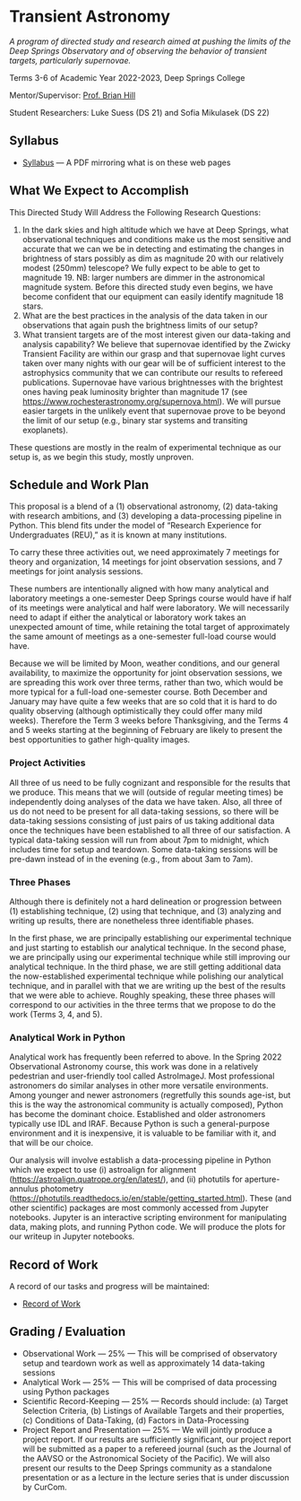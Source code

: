 # Transient Astronomy

*A program of directed study and research aimed at pushing the limits of the Deep Springs Observatory and of observing the behavior of transient targets, particularly supernovae.*

Terms 3-6 of Academic Year 2022-2023, Deep Springs College

Mentor/Supervisor: [Prof. Brian Hill](../index.html)

Student Researchers: Luke Suess (DS 21) and Sofia Mikulasek (DS 22)

## Syllabus

* [Syllabus](./TransientAstronomySyllabus.pdf) &mdash; A PDF mirroring what is on these web pages

## What We Expect to Accomplish

This Directed Study Will Address the Following Research Questions:

1. In the dark skies and high altitude which we have at Deep Springs, what observational techniques and conditions make us the most sensitive and accurate that we can we be in detecting and estimating the changes in brightness of stars possibly as dim as magnitude 20 with our relatively modest (250mm) telescope? We fully expect to be able to get to magnitude 19. NB: larger numbers are dimmer in the astronomical magnitude system. Before this directed study even begins, we have become confident that our equipment can easily identify magnitude 18 stars.
2. What are the best practices in the analysis of the data taken in our observations that again push the brightness limits of our setup?
3. What transient targets are of the most interest given our data-taking and analysis capability? We believe that supernovae identified by the Zwicky Transient Facility are within our grasp and that supernovae light curves taken over many nights with our gear will be of sufficient interest to the astrophysics community that we can contribute our results to refereed publications. Supernovae have various brightnesses with the brightest ones having peak luminosity brighter than magnitude 17 (see https://www.rochesterastronomy.org/supernova.html). We will pursue easier targets in the unlikely event that supernovae prove to be beyond the limit of our setup (e.g., binary star systems and transiting exoplanets).

These questions are mostly in the realm of experimental technique as our setup is, as we begin this study, mostly unproven.

## Schedule and Work Plan

This proposal is a blend of a (1) observational astronomy, (2) data-taking with research ambitions, and (3) developing a data-processing pipeline in Python. This blend fits under the model of “Research Experience for Undergraduates (REU),” as it is known at many institutions.

To carry these three activities out, we need approximately 7 meetings for theory and organization, 14 meetings for joint observation sessions, and 7 meetings for joint analysis sessions.

These numbers are intentionally aligned with how many analytical and laboratory meetings a one-semester Deep Springs course would have if half of its meetings were analytical and half were laboratory. We will necessarily need to adapt if either the analytical or laboratory work takes an unexpected amount of time, while retaining the total target of approximately the same amount of meetings as a one-semester full-load course would have.

Because we will be limited by Moon, weather conditions, and our general availability, to maximize the opportunity for joint observation sessions, we are spreading this work over three terms, rather than two, which would be more typical for a full-load one-semester course. Both December and January may have quite a few weeks that are so cold that it is hard to do quality observing (although optimistically they could offer many mild weeks). Therefore the Term 3 weeks before Thanksgiving, and the Terms 4 and 5 weeks starting at the beginning of February are likely to present the best opportunities to gather high-quality images.

### Project Activities

All three of us need to be fully cognizant and responsible for the results that we produce. This means that we will (outside of regular meeting times) be independently doing analyses of the data we have taken. Also, all three of us do not need to be present for all data-taking sessions, so there will be data-taking sessions consisting of just pairs of us taking additional data once the techniques have been established to all three of our satisfaction. A typical data-taking session will run from about 7pm to midnight, which includes time for setup and teardown. Some data-taking sessions will be pre-dawn instead of in the evening (e.g., from about 3am to 7am).

### Three Phases

Although there is definitely not a hard delineation or progression between (1) establishing technique, (2) using that technique, and (3) analyzing and writing up results, there are nonetheless three identifiable phases.

In the first phase, we are principally establishing our experimental technique and just starting to establish our analytical technique. In the second phase, we are principally using our experimental technique while still improving our analytical technique. In the third phase, we are still getting additional data the now-established experimental technique while polishing our analytical technique, and in parallel with that we are writing up the best of the results that we were able to achieve.
Roughly speaking, these three phases will correspond to our activities in the three terms that we propose to do the work (Terms 3, 4, and 5).

### Analytical Work in Python

Analytical work has frequently been referred to above. In the Spring 2022 Observational Astronomy course, this work was done in a relatively pedestrian and user-friendly tool called AstroImageJ. Most professional astronomers do similar analyses in other more versatile environments. Among younger and newer astronomers (regretfully this sounds age-ist, but this is the way the astronomical community is actually composed), Python has become the dominant choice. Established and older astronomers typically use IDL and IRAF. Because Python is such a general-purpose environment and it is inexpensive, it is valuable to be familiar with it, and that will be our choice.

Our analysis will involve establish a data-processing pipeline in Python which we expect to use (i) astroalign for alignment (https://astroalign.quatrope.org/en/latest/), and (ii) photutils for aperture-annulus photometry (https://photutils.readthedocs.io/en/stable/getting_started.html). These (and other scientific) packages are most commonly accessed from Jupyter notebooks. Jupyter is an interactive scripting environment for manipulating data, making plots, and running Python code. We will produce the plots for our writeup in Jupyter notebooks.

## Record of Work

A record of our tasks and progress will be maintained:

* [Record of Work](./record_of_work-term_3.html)

## Grading / Evaluation

* Observational Work &mdash; 25% &mdash; This will be comprised of observatory setup and teardown work as well as approximately 14 data-taking sessions
* Analytical Work &mdash; 25% &mdash; This will be comprised of data processing using Python packages
* Scientific Record-Keeping &mdash; 25% &mdash; Records should include: (a) Target Selection Criteria, (b) Listings of Available Targets and their properties, (c) Conditions of Data-Taking, (d) Factors in Data-Processing
* Project Report and Presentation &mdash; 25% &mdash; We will jointly produce a project report. If our results are sufficiently significant, our project report will be submitted as a paper to a refereed journal (such as the Journal of the AAVSO or the Astronomical Society of the Pacific). We will also present our results to the Deep Springs community as a standalone presentation or as a lecture in the lecture series that is under discussion by CurCom.
